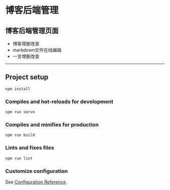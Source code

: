 # 博客后端管理

## 博客后端管理页面
- 博客增删改查
- markdown文件在线编辑
- 一言增删改查
---

## Project setup
```
npm install
```

### Compiles and hot-reloads for development
```
npm run serve
```

### Compiles and minifies for production
```
npm run build
```

### Lints and fixes files
```
npm run lint
```

### Customize configuration
See [Configuration Reference](https://cli.vuejs.org/config/).
